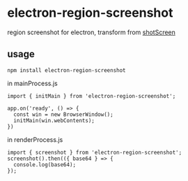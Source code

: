 # electron-region-screenshot
region screenshot for electron, transform from [shotScreen](https://github.com/chong0808/shotScreen)

## usage
```
npm install electron-region-screenshot
```
in mainProcess.js
```
import { initMain } from 'electron-region-screenshot';

app.on('ready', () => {
  const win = new BrowserWindow();
  initMain(win.webContents);
})
```
in renderProcess.js
```
import { screenshot } from 'electron-region-screenshot';
screenshot().then(({ base64 } => {
  console.log(base64);
});
```


